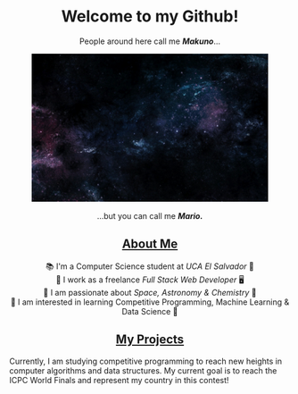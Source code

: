 <h1 align="center">Welcome to my Github!</h1>

<div align="center">People around here call me <strong><em>Makuno</em></strong>... <br></div>
<figure>
  <img src="./assets/space-wallpaper.gif" alt="Outer Space">
</figure>
<div align="center">...but you can call me <strong><em>Mario.</em></strong></div>

<h2 align="center"><u>About Me</u></h2>
<div align="center"> 📚 I'm a Computer Science student at <em>UCA El Salvador</em> 🦉 <br> 👔 I work as a freelance <em>Full Stack Web Developer</em> 🖥️ <br> 💫 I am passionate about <em>Space, Astronomy & Chemistry</em> 🔭 <br> 🌱 I am interested in learning Competitive Programming, Machine Learning & Data Science 🤖 </div>
<h2 align="center"><u>My Projects</u></h2>
<div>Currently, I am studying competitive programming to reach new heights in computer algorithms and data structures. My current goal is to reach the ICPC World Finals and represent my country in this contest!</div>

<!--
**xMakuno/xmakuno** is a ✨ _special_ ✨ repository because its `README.md` (this file) appears on your GitHub profile.

Here are some ideas to get you started:

- 🔭 I’m currently working on ...
- 🌱 I’m currently learning ...
- 👯 I’m looking to collaborate on ...
- 🤔 I’m looking for help with ...
- 💬 Ask me about ...
- 📫 How to reach me: ...
- 😄 Pronouns: ...
- ⚡ Fun fact: ...
-->
